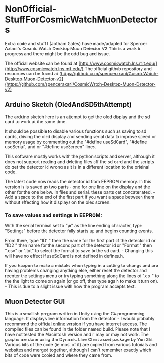 # NonOfficial-StuffForCosmicWatchMuonDetectors
Extra code and stuff I (Jotham Gates) have made/adapted for Spencer Axiani's Cosmic Watch Desktop Muon Detector V2
This is a work in progress and there might be the odd bug and issue.

The official website can be found at [http://www.cosmicwatch.lns.mit.edu/](http://www.cosmicwatch.lns.mit.edu/)
The official github repository and resources can be found at [https://github.com/spenceraxani/CosmicWatch-Desktop-Muon-Detector-v2](https://github.com/spenceraxani/CosmicWatch-Desktop-Muon-Detector-v2)

## Arduino Sketch (OledAndSD5thAttempt)
The arduino sketch here is an attempt to get the oled display and the sd card to work at the same time.


It should be possible to disable various functions such as saving to sd cards, driving the oled display and sending serial data to improve speed or memory usage by commenting out the "#define useSdCard", "#define useSerial", and or "#define useScreen" lines.

This software mostly works with the python scripts and server, although it does not support reading and deleting files off the sd card and the scripts do get the detector id wrong as it is in a different location to the original code.

The latest code now reads the detector id from EEPROM memory. In this version is is saved as two parts - one for one line on the display and the other for the one below. In files and serial, these parts get concatenated. - Add a space to the end of the first part if you want a space between them without effecting how it displays on the oled screen.

### To save values and settings in EEPROM:
With the serial terminal set to "\\n" as the line ending character, type "Settings" before the detector fully starts up and begins counting events.

From there, type "ID1 " then the name for the first part of the detector id or "ID2 " then name for the second part of the detector id or "Format " then ".csv" or ".txt" to select the format to save to the sd card. - Changing this will have no effect if useSdCard is not defined in defines.h.

If you happen to make a mistake when typing in a setting to change and are having problems changing anything else, either reset the detector and reenter the settings menu or try typing something along the lines of "x x " to the the light to come on again (or go off, then type again to make it turn on). - This is due to a slight issue with how the program accepts text.

## Muon Detector GUI
This is a smallish program written in Unity using the C# programming language. It displays live information from the detector. - I would probably recommend the [official online version](http://cosmicwatch.lns.mit.edu/measure) if you have internet access.
The compiled files can be found in the folder named build. Please note that I have not tested the Macintosh version and it may or may not work.
The graphs are done using the Dynamic Line Chart asset package by Yun Shi. Various bits of the code (ie most of it) are copied from various tutorials and websites and merged together, although I can't remember exactly which bits of code were copied and where they came from.
